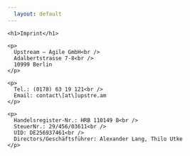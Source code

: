 ```yaml
---
  layout: default
---
```


<div id="why" class="white_bg">
  <div class="container">

    <h1>Imprint</h1>

    <p>
      Upstream – Agile GmbH<br />
      Adalbertstrasse 7-8<br />
      10999 Berlin
    </p>

    <p>
      Tel.: (0178) 63 19 121<br />
      Email: contact\[at\]upstre.am
    </p>

    <p>
      Handelsregister-Nr.: HRB 110149 B<br />
      SteuerNr.: 29/456/03611<br />
      UID: DE256937461<br />
      Directors/Geschäftsführer: Alexander Lang, Thilo Utke
    </p>
    
  </div>
</div>